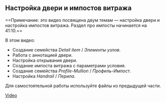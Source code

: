 ## Настройка двери и импостов витража

==Примечание: это видео посвящена двум темам — настройка двери и настройка импостов витража. Раздел про импосты начинается на 41:10.==

В этом видео:

- Создание семейства _Detail item_ / _Элементы узлов_.
- Работа с аннотацией двери.
- Настройка открывания двери.
- Создание импоста витража с параметрами условия.
- Создание семейства _Profile-Mullion_ / _Профиль-Импост_.
- Настройка _Handrail_ / _Перила_.

Для самостоятельной работы используйте файлы из предыдущей части.

[Video](https://player.softculture.cc/embed/online/RFA/RFA_9.16.03_L6-2_Door)
